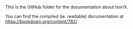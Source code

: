 This is the GitHub folder for the documentation about IsoriX.

You can find the compiled (ie. readable) documentation at https://bookdown.org/content/782/
